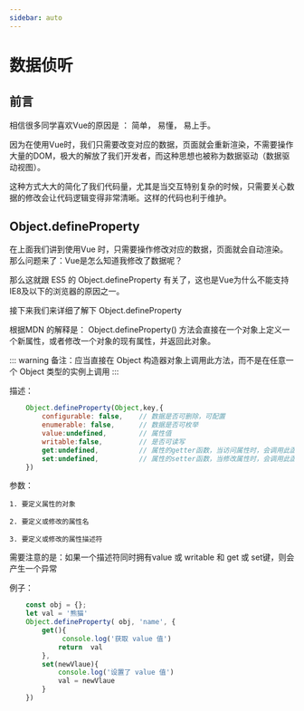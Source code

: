 ```yaml
---
sidebar: auto
---
```


# 数据侦听
 
## 前言 

相信很多同学喜欢Vue的原因是 ： 简单， 易懂， 易上手。 
 
因为在使用Vue时，我们只需要改变对应的数据，页面就会重新渲染，不需要操作大量的DOM，极大的解放了我们开发者，而这种思想也被称为数据驱动（数据驱动视图）。

这种方式大大的简化了我们代码量，尤其是当交互特别复杂的时候，只需要关心数据的修改会让代码逻辑变得非常清晰。这样的代码也利于维护。

##  Object.defineProperty

在上面我们讲到使用Vue 时，只需要操作修改对应的数据，页面就会自动渲染。那么问题来了：Vue是怎么知道我修改了数据呢？
 
那么这就跟 ES5 的 Object.defineProperty 有关了，这也是Vue为什么不能支持IE8及以下的浏览器的原因之一。

接下来我们来详细了解下 Object.defineProperty

根据MDN 的解释是： Object.defineProperty() 方法会直接在一个对象上定义一个新属性，或者修改一个对象的现有属性，并返回此对象。
 
::: warning
备注：应当直接在 Object 构造器对象上调用此方法，而不是在任意一个 Object 类型的实例上调用
:::

描述：
```js 
    Object.defineProperty(Object,key,{ 
        configurable: false,    // 数据是否可删除，可配置
        enumerable: false,      // 数据是否可枚举
        value:undefined,        // 属性值
        writable:false,         // 是否可读写 
        get:undefined,          // 属性的getter函数，当访问属性时，会调用此函数
        set:undefined,          // 属性的setter函数，当修改属性时，会调用此函数
    }) 
```
参数：

    1. 要定义属性的对象

    2. 要定义或修改的属性名

    3. 要定义或修改的属性描述符

 需要注意的是：如果一个描述符同时拥有value 或 writable  和 get 或 set键，则会产生一个异常

例子：

```js
    const obj = {};
    let val = '熊猫' 
    Object.defineProperty( obj, 'name', {   
        get(){
             console.log('获取 value 值')
            return  val
        },
        set(newVlaue){
            console.log('设置了 value 值')
            val = newVlaue
        }
    })

```


